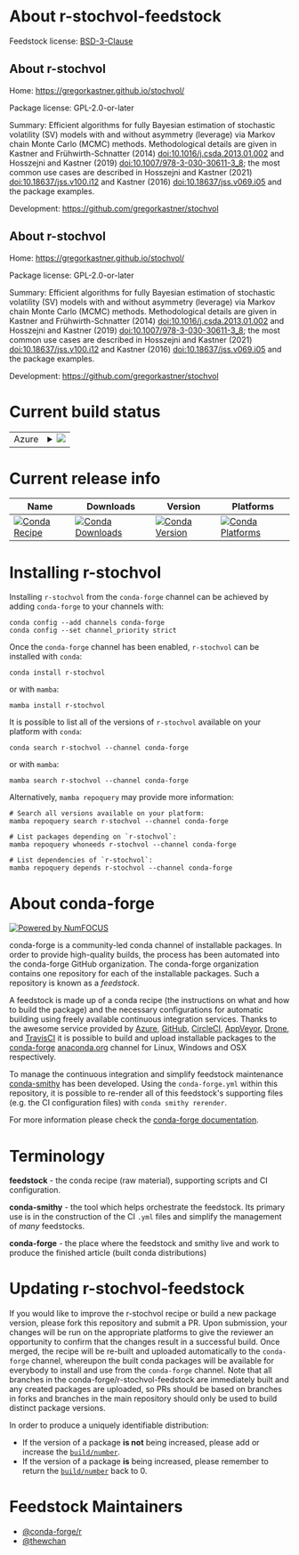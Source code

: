About r-stochvol-feedstock
==========================

Feedstock license: [BSD-3-Clause](https://github.com/conda-forge/r-stochvol-feedstock/blob/main/LICENSE.txt)


About r-stochvol
----------------

Home: https://gregorkastner.github.io/stochvol/

Package license: GPL-2.0-or-later

Summary: Efficient algorithms for fully Bayesian estimation of stochastic volatility (SV) models with and without asymmetry (leverage) via Markov chain Monte Carlo (MCMC) methods. Methodological details are given in Kastner and Frühwirth-Schnatter (2014) <doi:10.1016/j.csda.2013.01.002> and Hosszejni and Kastner (2019) <doi:10.1007/978-3-030-30611-3_8>; the most common use cases are described in Hosszejni and Kastner (2021) <doi:10.18637/jss.v100.i12> and Kastner (2016) <doi:10.18637/jss.v069.i05> and the package examples.

Development: https://github.com/gregorkastner/stochvol

About r-stochvol
----------------

Home: https://gregorkastner.github.io/stochvol/

Package license: GPL-2.0-or-later

Summary: Efficient algorithms for fully Bayesian estimation of stochastic volatility (SV) models with and without asymmetry (leverage) via Markov chain Monte Carlo (MCMC) methods. Methodological details are given in Kastner and Frühwirth-Schnatter (2014) <doi:10.1016/j.csda.2013.01.002> and Hosszejni and Kastner (2019) <doi:10.1007/978-3-030-30611-3_8>; the most common use cases are described in Hosszejni and Kastner (2021) <doi:10.18637/jss.v100.i12> and Kastner (2016) <doi:10.18637/jss.v069.i05> and the package examples.

Development: https://github.com/gregorkastner/stochvol

Current build status
====================


<table>
    
  <tr>
    <td>Azure</td>
    <td>
      <details>
        <summary>
          <a href="https://dev.azure.com/conda-forge/feedstock-builds/_build/latest?definitionId=23001&branchName=main">
            <img src="https://dev.azure.com/conda-forge/feedstock-builds/_apis/build/status/r-stochvol-feedstock?branchName=main">
          </a>
        </summary>
        <table>
          <thead><tr><th>Variant</th><th>Status</th></tr></thead>
          <tbody><tr>
              <td>linux_64</td>
              <td>
                <a href="https://dev.azure.com/conda-forge/feedstock-builds/_build/latest?definitionId=23001&branchName=main">
                  <img src="https://dev.azure.com/conda-forge/feedstock-builds/_apis/build/status/r-stochvol-feedstock?branchName=main&jobName=linux&configuration=linux%20linux_64_" alt="variant">
                </a>
              </td>
            </tr><tr>
              <td>osx_64</td>
              <td>
                <a href="https://dev.azure.com/conda-forge/feedstock-builds/_build/latest?definitionId=23001&branchName=main">
                  <img src="https://dev.azure.com/conda-forge/feedstock-builds/_apis/build/status/r-stochvol-feedstock?branchName=main&jobName=osx&configuration=osx%20osx_64_" alt="variant">
                </a>
              </td>
            </tr><tr>
              <td>win_64</td>
              <td>
                <a href="https://dev.azure.com/conda-forge/feedstock-builds/_build/latest?definitionId=23001&branchName=main">
                  <img src="https://dev.azure.com/conda-forge/feedstock-builds/_apis/build/status/r-stochvol-feedstock?branchName=main&jobName=win&configuration=win%20win_64_" alt="variant">
                </a>
              </td>
            </tr>
          </tbody>
        </table>
      </details>
    </td>
  </tr>
</table>

Current release info
====================

| Name | Downloads | Version | Platforms |
| --- | --- | --- | --- |
| [![Conda Recipe](https://img.shields.io/badge/recipe-r--stochvol-green.svg)](https://anaconda.org/conda-forge/r-stochvol) | [![Conda Downloads](https://img.shields.io/conda/dn/conda-forge/r-stochvol.svg)](https://anaconda.org/conda-forge/r-stochvol) | [![Conda Version](https://img.shields.io/conda/vn/conda-forge/r-stochvol.svg)](https://anaconda.org/conda-forge/r-stochvol) | [![Conda Platforms](https://img.shields.io/conda/pn/conda-forge/r-stochvol.svg)](https://anaconda.org/conda-forge/r-stochvol) |

Installing r-stochvol
=====================

Installing `r-stochvol` from the `conda-forge` channel can be achieved by adding `conda-forge` to your channels with:

```
conda config --add channels conda-forge
conda config --set channel_priority strict
```

Once the `conda-forge` channel has been enabled, `r-stochvol` can be installed with `conda`:

```
conda install r-stochvol
```

or with `mamba`:

```
mamba install r-stochvol
```

It is possible to list all of the versions of `r-stochvol` available on your platform with `conda`:

```
conda search r-stochvol --channel conda-forge
```

or with `mamba`:

```
mamba search r-stochvol --channel conda-forge
```

Alternatively, `mamba repoquery` may provide more information:

```
# Search all versions available on your platform:
mamba repoquery search r-stochvol --channel conda-forge

# List packages depending on `r-stochvol`:
mamba repoquery whoneeds r-stochvol --channel conda-forge

# List dependencies of `r-stochvol`:
mamba repoquery depends r-stochvol --channel conda-forge
```


About conda-forge
=================

[![Powered by
NumFOCUS](https://img.shields.io/badge/powered%20by-NumFOCUS-orange.svg?style=flat&colorA=E1523D&colorB=007D8A)](https://numfocus.org)

conda-forge is a community-led conda channel of installable packages.
In order to provide high-quality builds, the process has been automated into the
conda-forge GitHub organization. The conda-forge organization contains one repository
for each of the installable packages. Such a repository is known as a *feedstock*.

A feedstock is made up of a conda recipe (the instructions on what and how to build
the package) and the necessary configurations for automatic building using freely
available continuous integration services. Thanks to the awesome service provided by
[Azure](https://azure.microsoft.com/en-us/services/devops/), [GitHub](https://github.com/),
[CircleCI](https://circleci.com/), [AppVeyor](https://www.appveyor.com/),
[Drone](https://cloud.drone.io/welcome), and [TravisCI](https://travis-ci.com/)
it is possible to build and upload installable packages to the
[conda-forge](https://anaconda.org/conda-forge) [anaconda.org](https://anaconda.org/)
channel for Linux, Windows and OSX respectively.

To manage the continuous integration and simplify feedstock maintenance
[conda-smithy](https://github.com/conda-forge/conda-smithy) has been developed.
Using the ``conda-forge.yml`` within this repository, it is possible to re-render all of
this feedstock's supporting files (e.g. the CI configuration files) with ``conda smithy rerender``.

For more information please check the [conda-forge documentation](https://conda-forge.org/docs/).

Terminology
===========

**feedstock** - the conda recipe (raw material), supporting scripts and CI configuration.

**conda-smithy** - the tool which helps orchestrate the feedstock.
                   Its primary use is in the construction of the CI ``.yml`` files
                   and simplify the management of *many* feedstocks.

**conda-forge** - the place where the feedstock and smithy live and work to
                  produce the finished article (built conda distributions)


Updating r-stochvol-feedstock
=============================

If you would like to improve the r-stochvol recipe or build a new
package version, please fork this repository and submit a PR. Upon submission,
your changes will be run on the appropriate platforms to give the reviewer an
opportunity to confirm that the changes result in a successful build. Once
merged, the recipe will be re-built and uploaded automatically to the
`conda-forge` channel, whereupon the built conda packages will be available for
everybody to install and use from the `conda-forge` channel.
Note that all branches in the conda-forge/r-stochvol-feedstock are
immediately built and any created packages are uploaded, so PRs should be based
on branches in forks and branches in the main repository should only be used to
build distinct package versions.

In order to produce a uniquely identifiable distribution:
 * If the version of a package **is not** being increased, please add or increase
   the [``build/number``](https://docs.conda.io/projects/conda-build/en/latest/resources/define-metadata.html#build-number-and-string).
 * If the version of a package **is** being increased, please remember to return
   the [``build/number``](https://docs.conda.io/projects/conda-build/en/latest/resources/define-metadata.html#build-number-and-string)
   back to 0.

Feedstock Maintainers
=====================

* [@conda-forge/r](https://github.com/conda-forge/r/)
* [@thewchan](https://github.com/thewchan/)

